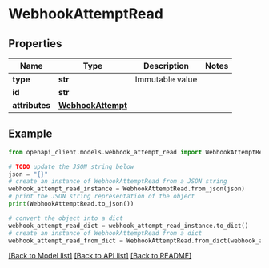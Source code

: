 # WebhookAttemptRead


## Properties

Name | Type | Description | Notes
------------ | ------------- | ------------- | -------------
**type** | **str** | Immutable value | 
**id** | **str** |  | 
**attributes** | [**WebhookAttempt**](WebhookAttempt.md) |  | 

## Example

```python
from openapi_client.models.webhook_attempt_read import WebhookAttemptRead

# TODO update the JSON string below
json = "{}"
# create an instance of WebhookAttemptRead from a JSON string
webhook_attempt_read_instance = WebhookAttemptRead.from_json(json)
# print the JSON string representation of the object
print(WebhookAttemptRead.to_json())

# convert the object into a dict
webhook_attempt_read_dict = webhook_attempt_read_instance.to_dict()
# create an instance of WebhookAttemptRead from a dict
webhook_attempt_read_from_dict = WebhookAttemptRead.from_dict(webhook_attempt_read_dict)
```
[[Back to Model list]](../README.md#documentation-for-models) [[Back to API list]](../README.md#documentation-for-api-endpoints) [[Back to README]](../README.md)


